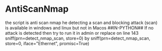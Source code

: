 # AntiScanNmap
the script is anti scan nmap he detecting a scan and blocking attack (scan) is available in windows and linux but not in Macos
##IN-PYTHON##
If no attack is detected then try to run it in admin or replace on line 143 sniff(prn=detect_nmap_scan, store=0) by sniff(prn=detect_nmap_scan, store=0, iface="Ethernet", promisc=True)
